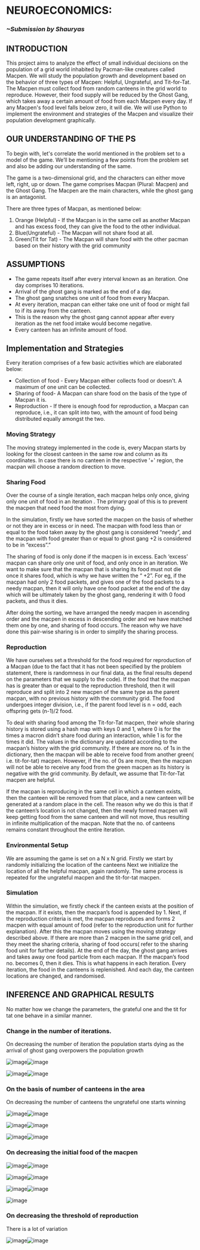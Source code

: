 <!-- # BCS-Takneek-PS-2023
This is a repo containing the code and the documentation for the BCS PS, Takneek 2023.
 -->
# NEUROECONOMICS:

### _~Submission by Shauryas_

## INTRODUCTION

This project aims to analyze the effect of small individual decisions on the population of a grid world inhabited by Pacman-like creatures called Macpen. We will study the population growth and development based on the behavior of three types of Macpen: Helpful, Ungrateful, and Tit-for-Tat. The Macpen must collect food from random canteens in the grid world to reproduce. However, their food supply will be reduced by the Ghost Gang, which takes away a certain amount of food from each Macpen every day. If any Macpen's food level falls below zero, it will die. We will use Python to implement the environment and strategies of the Macpen and visualize their population development graphically.

## OUR UNDERSTANDING OF THE PS

To begin with, let's correlate the world mentioned in the problem set to a model of the game. We’ll be mentioning a few points from the problem set and also be adding our understanding of the same.

The game is a two-dimensional grid, and the characters can either move left, right, up or down. The game comprises Macpan (Plural: Macpen) and the Ghost Gang. The Macpen are the main characters, while the ghost gang is an antagonist. 

There are three types of Macpan, as mentioned below:
1. Orange (Helpful) - If the Macpan is in the same cell as another Macpan and has excess food, they can give the food to the other individual. 
2. Blue(Ungrateful) - The Macpan will not share food at all.
3. Green(Tit for Tat) - The Macpan will share food with the other pacman based on their history with the grid community


## ASSUMPTIONS

- The game repeats itself after every interval known as an iteration. One day comprises 10 iterations.
- Arrival of the ghost gang is marked as the end of a day.
- The ghost gang snatches one unit of food from every Macpan.
- At every iteration, macpan can either take one unit of food or might fail to if its away from the canteen.
- This is the reason why the ghost gang cannot appear after every iteration as the net food intake would become negative.
- Every canteen has an infinite amount of food.

## Implementation and Strategies

Every iteration comprises of a few basic activities which are elaborated below:

- Collection of food - Every Macpan either collects food or doesn't. A maximum of one unit can be collected.
- Sharing of food- A Macpan can share food on the basis of the type of Macpan it is.
- Reproduction - If there is enough food for reproduction, a Macpan can reproduce, i.e., it can split into two, with the amount of food being distributed equally amongst the two.


### Moving Strategy
The moving strategy implemented in the code is, every Macpan starts by looking for the closest canteen in the same row and column as its coordinates. In case there is no canteen in the respective  '+' region, the macpan will choose a random direction to move.


### Sharing Food
Over the course of a single iteration, each macpan helps only once, giving only one unit of food in an iteration . The primary goal of this is to prevent the macpen that need food the most from dying.

In the simulation, firstly we have sorted the macpen on the basis of whether or not they are in excess or in need.
The macpan with food less than or equal to the food taken away by the ghost gang is considered “needy”, and the macpan with food greater than or equal to ghost gang +2 is considered to be in “excess”.”

The sharing of food is only done if the macpen is in excess. Each ‘excess’ macpan can share only one unit of food, and only once in an iteration. We want to make sure that the macpan that is sharing its food must not die once it shares food, which is why we have written the “ +2”. For eg, if the macpan had only 2 food packets, and gives one of the food packets to a needy macpan, then it will only have one food packet at the end of the day which will be ultimately taken by the ghost gang, rendering it with 0 food packets, and thus it dies. 

After doing the sorting, we have arranged the needy macpen in ascending order and the macpen in excess in descending order and we have matched them one by one, and sharing of food occurs. The reason why we have done this pair-wise sharing is in order to simplify the sharing process.
 
### Reproduction
We have ourselves set a threshold for the food required for reproduction of a Macpan (due to the fact that it has not been specified by the problem statement, there is randomness in our final data, as the final results depend on the parameters that we supply to the code). If the food that the macpan has is greater than or equal to the reproduction threshold, then it will reproduce and split into 2 new macpen of the same type as the parent macpan, with no previous history with the community grid. The food undergoes integer division, i.e., if the parent food level is n = odd, each offspring gets (n-1)/2 food.

To deal with sharing food among the Tit-for-Tat macpen, their whole sharing history is stored using a hash map with keys 0 and 1, where 0 is for the times a macron didn’t share food during an interaction, while 1 is for the times it did. The values in the dictionary are updated according to the macpan’s history with the grid community. If there are more no. of 1s in the dictionary, then the macpan will be able to receive food from another green( i.e. tit-for-tat) macpen. However, if the no. of 0s are more, then the macpan will not be able to receive any food from the green macpen as its history is negative with the grid community. By default, we assume that Tit-for-Tat macpen are helpful.

If the macpan is reproducing in the same cell in which a canteen exists, then the canteen will be removed from that place, and a new canteen will be generated at a random place in the cell. The reason why we do this is that if the canteen’s location is not changed, then the newly formed macpen will keep getting food from the same canteen and will not move, thus resulting in infinite multiplication of the macpan. Note that the no. of canteens remains constant throughout the entire iteration.

### Environmental Setup
We are assuming the game is set on a N x N grid.
Firstly we start by randomly initializing the location of the canteens
Next we initialize the location of all the helpful macpan, again randomly. The same process is repeated for the ungrateful macpen and the tit-for-tat macpen.

### Simulation
Within the simulation, we firstly check if the canteen exists at the position of the macpan. If it exists, then the macpan’s food is appended by 1. Next, if the reproduction criteria is met, the macpan reproduces and forms 2 macpen with equal amount of food (refer to the reproduction unit for further explanation). After this the macpan moves using the moving strategy described above. If there are more than 2 macpen in the same grid cell, and they meet the sharing criteria, sharing of food occurs( refer to the sharing food unit for further details). At the end of the day, the ghost gang arrives and takes away one food particle from each macpan. If the macpan’s food no. becomes 0, then it dies. This is what happens in each iteration. Every iteration, the food in the canteens is replenished. And each day, the canteen locations are changed, and randomised. 

## INFERENCE  AND GRAPHICAL RESULTS

No matter how we change the parameters, the grateful one and the tit for tat one behave in a similar manner.


### Change in the number of iterations.

On decreasing the number of iteration the population starts dying as the arrival of ghost gang overpowers the population growth

![image](https://user-images.githubusercontent.com/123170794/229419346-b68d7bd4-5445-4c87-a3df-ab1adf183e36.png)![image](https://user-images.githubusercontent.com/123170794/229419649-e82b8085-1340-46a4-a770-249e95976932.png)

![image](https://user-images.githubusercontent.com/123170794/229419755-dc77bf18-8442-4804-8763-2807670e0445.png)![image](https://user-images.githubusercontent.com/123170794/229419763-53e98975-c0bd-4aaa-9a92-ff2f320afe93.png)

### On the basis of number of canteens in the area

On decreasing the number of canteens the ungrateful one starts winning 

![image](https://user-images.githubusercontent.com/123170794/229419829-a12433ca-6dec-4efd-ab18-9eb41ded2379.png)![image](https://user-images.githubusercontent.com/123170794/229419849-2a9b6819-462b-422a-beac-415cda30a427.png)


![image](https://user-images.githubusercontent.com/123170794/229419944-7a1130dd-0328-4561-8e12-ee2c75c00646.png)![image](https://user-images.githubusercontent.com/123170794/229419958-e710f49a-817a-4453-99b0-7365758fb206.png)


![image](https://user-images.githubusercontent.com/123170794/229419976-0c79eb97-58f9-4d34-b8be-083d9d44d71f.png)![image](https://user-images.githubusercontent.com/123170794/229419995-b42c750e-7c60-4ae4-900d-3f94314feaa4.png)

### On decreasing the initial food of the macpen 

![image](https://user-images.githubusercontent.com/123170794/229420033-3bbd737d-5530-4784-b6c2-b6c31289ceeb.png)![image](https://user-images.githubusercontent.com/123170794/229420049-06769c39-0042-4297-bc82-a84c9023f079.png)

![image](https://user-images.githubusercontent.com/123170794/229420076-b627295f-e233-4bcd-90df-f51980ea548d.png)![image](https://user-images.githubusercontent.com/123170794/229420085-ebc7d2ce-7bcc-407d-a1fc-65e0604ccac8.png)

![image](https://user-images.githubusercontent.com/123170794/229420103-ff744cac-ebbb-40b1-8e7e-a6813b016a3f.png)![image](https://user-images.githubusercontent.com/123170794/229420119-970984be-53a8-4772-8fcf-3b39016bd7a8.png)

![image](https://user-images.githubusercontent.com/123170794/229420141-7da4aed6-205d-4d34-9a8e-aed82bd8c573.png)

### On decreasing the threshold of reproduction

There is a lot of variation

![image](https://user-images.githubusercontent.com/123170794/229420180-16a945db-9b04-4ef6-b2f8-7bbebc358622.png)![image](https://user-images.githubusercontent.com/123170794/229420204-20c26f90-c981-4662-b96f-421ceed3585d.png)








